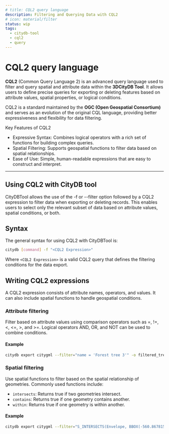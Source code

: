 ```yaml
---
# title: CQL2 query language
description: Filtering and Querying Data with CQL2
# icon: material/filter
status: wip
tags:
  - citydb-tool
  - cql2
  - query
---
```


# CQL2 query language

**CQL2** (Common Query Language 2) is an advanced query language used to filter and query spatial and attribute
data within the **3DCityDB Tool**. It allows users to define precise queries for exporting or deleting features
based on attribute values, spatial properties, or logical conditions.

CQL2 is a standard maintained by the **OGC (Open Geospatial Consortium)** and serves as an evolution of the
original CQL language, providing better expressiveness and flexibility for data filtering.

Key Features of CQL2

- Expressive Syntax: Combines logical operators with a rich set of functions for building complex queries.
- Spatial Filtering: Supports geospatial functions to filter data based on spatial relationships.
- Ease of Use: Simple, human-readable expressions that are easy to construct and interpret.

---

## Using CQL2 with CityDB tool

CityDBTool allows the use of the -f or --filter option followed by a CQL2 expression to filter data when exporting or
deleting records. This enables users to select only the relevant subset of data based on attribute values,
spatial conditions, or both.

## Syntax

The general syntax for using CQL2 with CityDBTool is:

```bash
citydb [command] -f "<CQL2 Expression>"
```

Where `<CQL2 Expression>` is a valid CQL2 query that defines the filtering conditions for the data export.

## Writing CQL2 expressions

A CQL2 expression consists of attribute names, operators, and values. It can also include spatial
functions to handle geospatial conditions.

### Attribute filtering

Filter based on attribute values using comparison operators such as =, !=, <, <=, >, and >=. Logical operators
AND, OR, and NOT can be used to combine conditions.

#### Example

```bash
citydb export citygml --filter="name = 'Forest tree 3'" -o filtered_tree.gml
```

### Spatial filtering

Use spatial functions to filter based on the spatial relationship of geometries. Commonly used functions include:

- `intersects`: Returns true if two geometries intersect.
- `contains`: Returns true if one geometry contains another.
- `within`: Returns true if one geometry is within another.

#### Example

```bash
citydb export citygml --filter="S_INTERSECTS(Envelope, BBOX(-560.8678155819734, 604.1012795512906, -553.8099297783192, 627.1318523068805))" @options.txt -o=output.gml
```
